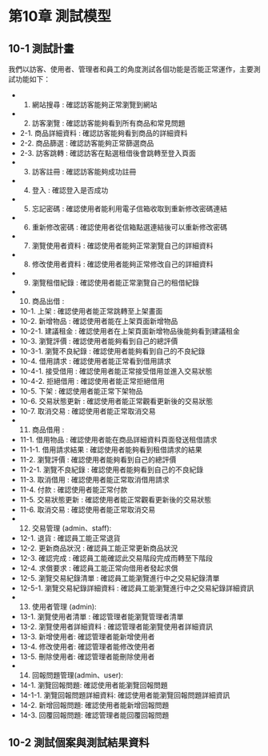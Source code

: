# 第10章 測試模型

## 10-1 測試計畫
我們以訪客、使用者、管理者和員工的角度測試各個功能是否能正常運作，主要測試功能如下：
- 1. 網站搜尋 : 確認訪客能夠正常瀏覽到網站
- 2. 訪客瀏覽 : 確認訪客能夠看到所有商品和常見問題
- 2-1. 商品詳細資料 : 確認訪客能夠看到商品的詳細資料
- 2-2. 商品篩選 : 確認訪客能夠正常篩選商品
- 2-3. 訪客跳轉 : 確認訪客在點選租借後會跳轉至登入頁面
- 3. 訪客註冊 : 確認訪客能夠成功註冊
- 4. 登入 : 確認登入是否成功
- 5. 忘記密碼 : 確認使用者能利用電子信箱收取到重新修改密碼連結
- 6. 重新修改密碼 : 確認使用者從信箱點選連結後可以重新修改密碼
- 7. 瀏覽使用者資料 : 確認使用者能夠正常瀏覽自己的詳細資料
- 8. 修改使用者資料 : 確認使用者能夠正常修改自己的詳細資料
- 9. 瀏覽租借紀錄 : 確認使用者能正常瀏覽自己的租借紀錄
- 10. 商品出借 :
- 10-1. 上架 : 確認使用者能正常跳轉至上架畫面
- 10-2. 新增物品 : 確認使用者能在上架頁面新增物品
- 10-2-1. 建議租金 : 確認使用者在上架頁面新增物品後能夠看到建議租金
- 10-3. 瀏覽評價 : 確認使用者能夠看到自己的總評價
- 10-3-1. 瀏覽不良紀錄 : 確認使用者能夠看到自己的不良紀錄
- 10-4. 借用請求 : 確認使用者能正常看到借用請求
- 10-4-1. 接受借用 : 確認使用者能正常接受借用並進入交易狀態
- 10-4-2. 拒絕借用 : 確認使用者能正常拒絕借用
- 10-5. 下架 : 確認使用者能正常下架物品
- 10-6. 交易狀態更新 : 確認使用者能正常觀看更新後的交易狀態
- 10-7. 取消交易 : 確認使用者能正常取消交易
- 11. 商品借用 :
- 11-1. 借用物品 : 確認使用者能在商品詳細資料頁面發送租借請求
- 11-1-1. 借用請求結果 : 確認使用者能夠看到租借請求的結果
- 11-2. 瀏覽評價 : 確認使用者能夠看到自己的總評價
- 11-2-1. 瀏覽不良紀錄 : 確認使用者能夠看到自己的不良紀錄
- 11-3. 取消借用 : 確認使用者能正常取消借用請求 
- 11-4. 付款 : 確認使用者能正常付款
- 11-5. 交易狀態更新 : 確認使用者能正常觀看更新後的交易狀態
- 11-6. 取消交易 : 確認使用者能正常取消交易
- 12. 交易管理 (admin、staff):
- 12-1. 退貨 : 確認員工能正常退貨
- 12-2. 更新商品狀況 : 確認員工能正常更新商品狀況
- 12-3. 確認完成 : 確認員工能確認此交易階段完成而轉至下階段
- 12-4. 求償要求 : 確認員工能正常向借用者發起求償
- 12-5. 瀏覽交易紀錄清單 : 確認員工能瀏覽進行中之交易紀錄清單
- 12-5-1. 瀏覽交易紀錄詳細資料 : 確認員工能瀏覽進行中之交易紀錄詳細資訊
- 13. 使用者管理 (admin):
- 13-1. 瀏覽使用者清單 : 確認管理者能瀏覽管理者清單
- 13-2. 瀏覽使用者詳細資料 : 確認管理者能瀏覽使用者詳細資訊
- 13-3. 新增使用者: 確認管理者能新增使用者
- 13-4. 修改使用者: 確認管理者能修改使用者
- 13-5. 刪除使用者: 確認管理者能刪除使用者
- 14. 回報問題管理(admin、user):
- 14-1. 瀏覽回報問題: 確認使用者能瀏覽回報問題
- 14-1-1. 瀏覽回報問題詳細資料: 確認使用者能瀏覽回報問題詳細資訊
- 14-2. 新增回報問題: 確認使用者能新增回報問題
- 14-3. 回覆回報問題: 確認管理者能回覆回報問題
## 10-2 測試個案與測試結果資料
